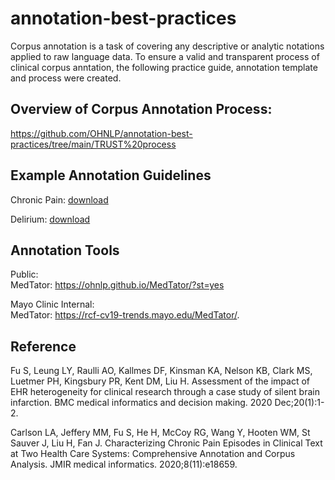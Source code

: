 # annotation-best-practices

Corpus annotation is a task of covering any descriptive or analytic notations applied to raw language data. To ensure a valid and transparent process of clinical corpus anntation, the following practice guide, annotation template and process were created.

## Overview of Corpus Annotation Process:
https://github.com/OHNLP/annotation-best-practices/tree/main/TRUST%20process


## Example Annotation Guidelines
Chronic Pain: [download](https://jmir.org/api/download?alt_name=medinform_v8i11e18659_app1.pdf&filename=c4ede3025c08f13d71cf142ece36d9b8.pdf) 

Delirium: [download](https://oup.silverchair-cdn.com/oup/backfile/Content_public/Journal/biomedgerontology/PAP/10.1093_gerona_glaa275/2/glaa275_suppl_supplementary_materials_1.docx?Expires=1633381711&Signature=w3Na2GoHq1kfoxl-wCdwBI69l8UI5vH04cank9r0SZS-UFPcuM9b570z0y0h~wXdJWifVZk1t8KBSpJ2G5K~VucBUqczjwgBlt23QZh3jTZVj5LegTl1h9EmDjEJDssF-WZ0hxni63fbX0U5-iDdIa7OTAd9TAOQKnMlDjdbxdALk73dqcbDj11ZPwFo16b1AEA~dOCmq4EeE3xcROZMjs6kgUWiHOr37HI38UdLVmmWh5z8d4yEM3VyIU3EvKHUisXjlddbT--cjGSss1rFTTrk6Zf4sX-2nglQQTcALVHVIZSybc46Q1QCx387wddVRP3KuI4JqqxVJIaGrdYdNQ__&Key-Pair-Id=APKAIE5G5CRDK6RD3PGA)  

## Annotation Tools
Public:  
MedTator: https://ohnlp.github.io/MedTator/?st=yes

Mayo Clinic Internal:  
MedTator: https://rcf-cv19-trends.mayo.edu/MedTator/. 


## Reference
Fu S, Leung LY, Raulli AO, Kallmes DF, Kinsman KA, Nelson KB, Clark MS, Luetmer PH, Kingsbury PR, Kent DM, Liu H. Assessment of the impact of EHR heterogeneity for clinical research through a case study of silent brain infarction. BMC medical informatics and decision making. 2020 Dec;20(1):1-2.

Carlson LA, Jeffery MM, Fu S, He H, McCoy RG, Wang Y, Hooten WM, St Sauver J, Liu H, Fan J. Characterizing Chronic Pain Episodes in Clinical Text at Two Health Care Systems: Comprehensive Annotation and Corpus Analysis. JMIR medical informatics. 2020;8(11):e18659.

